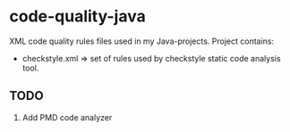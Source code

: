 # code-quality-java
XML code quality rules files used  in my Java-projects. Project contains:
- checkstyle.xml => set of rules used by checkstyle static code analysis tool.

## TODO
1. Add PMD code analyzer
